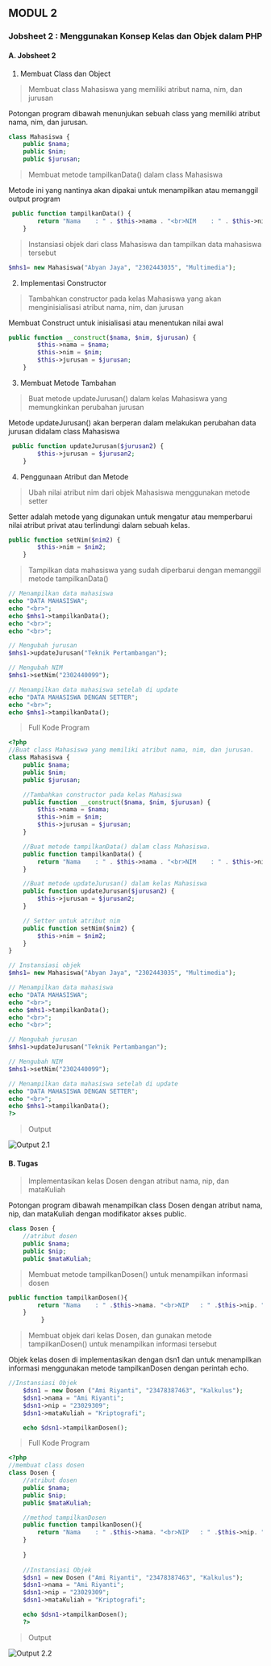 ## MODUL 2
### Jobsheet 2 : Menggunakan Konsep Kelas dan Objek dalam PHP  
#### A. Jobsheet 2
1. Membuat Class dan Object
> Membuat class Mahasiswa yang memiliki atribut nama, nim, dan jurusan

Potongan program dibawah menunjukan sebuah class yang memiliki atribut nama, nim, dan jurusan.  


```PHP
class Mahasiswa {
    public $nama;
    public $nim;
    public $jurusan;
```

> Membuat metode tampilkanData() dalam class Mahasiswa

Metode ini yang nantinya akan dipakai untuk menampilkan atau memanggil output program  

```PHP
 public function tampilkanData() {
        return "Nama    : " . $this->nama . "<br>NIM    : " . $this->nim . "<br>Jurusan : " . $this->jurusan;
    }
```

> Instansiasi objek dari class Mahasiswa dan tampilkan data mahasiswa tersebut


```PHP
$mhs1= new Mahasiswa("Abyan Jaya", "2302443035", "Multimedia");
```

2. Implementasi Constructor

> Tambahkan constructor pada kelas Mahasiswa yang akan menginisialisasi
atribut nama, nim, dan jurusan

Membuat Construct untuk inisialisasi atau menentukan nilai awal  


```PHP
public function __construct($nama, $nim, $jurusan) {
        $this->nama = $nama;
        $this->nim = $nim;
        $this->jurusan = $jurusan;
    }
```
 3. Membuat Metode Tambahan

> Buat metode updateJurusan() dalam kelas Mahasiswa yang memungkinkan
perubahan jurusan

Metode updateJurusan() akan berperan dalam melakukan perubahan data jurusan didalam class Mahasiswa  

```PHP
 public function updateJurusan($jurusan2) {
        $this->jurusan = $jurusan2;
    }
```
4. Penggunaan Atribut dan Metode

> Ubah nilai atribut nim dari objek Mahasiswa menggunakan metode setter

Setter adalah metode yang digunakan untuk mengatur atau memperbarui nilai atribut privat atau terlindungi dalam sebuah kelas.  

```PHP
public function setNim($nim2) {
        $this->nim = $nim2;
    }
```
>  Tampilkan data mahasiswa yang sudah diperbarui dengan memanggil metode
tampilkanData()

```PHP
// Menampilkan data mahasiswa
echo "DATA MAHASISWA";
echo "<br>";
echo $mhs1->tampilkanData();
echo "<br>";
echo "<br>";

// Mengubah jurusan 
$mhs1->updateJurusan("Teknik Pertambangan");

// Mengubah NIM 
$mhs1->setNim("2302440099");

// Menampilkan data mahasiswa setelah di update
echo "DATA MAHASISWA DENGAN SETTER";
echo "<br>";
echo $mhs1->tampilkanData();
```
> Full Kode Program

```PHP
<?php
//Buat class Mahasiswa yang memiliki atribut nama, nim, dan jurusan.
class Mahasiswa {
    public $nama;
    public $nim;
    public $jurusan;

    //Tambahkan constructor pada kelas Mahasiswa
    public function __construct($nama, $nim, $jurusan) {
        $this->nama = $nama;
        $this->nim = $nim;
        $this->jurusan = $jurusan;
    }

    //Buat metode tampilkanData() dalam class Mahasiswa.
    public function tampilkanData() {
        return "Nama    : " . $this->nama . "<br>NIM    : " . $this->nim . "<br>Jurusan : " . $this->jurusan;
    }

    //Buat metode updateJurusan() dalam kelas Mahasiswa
    public function updateJurusan($jurusan2) {
        $this->jurusan = $jurusan2;
    }

    // Setter untuk atribut nim
    public function setNim($nim2) {
        $this->nim = $nim2;
    }
}

// Instansiasi objek 
$mhs1= new Mahasiswa("Abyan Jaya", "2302443035", "Multimedia");

// Menampilkan data mahasiswa
echo "DATA MAHASISWA";
echo "<br>";
echo $mhs1->tampilkanData();
echo "<br>";
echo "<br>";

// Mengubah jurusan 
$mhs1->updateJurusan("Teknik Pertambangan");

// Mengubah NIM 
$mhs1->setNim("2302440099");

// Menampilkan data mahasiswa setelah di update
echo "DATA MAHASISWA DENGAN SETTER";
echo "<br>";
echo $mhs1->tampilkanData();
?>
```
>Output

![Output 2.1](../images/jbr2.1.png)  

#### B. Tugas  

> Implementasikan kelas Dosen dengan atribut nama, nip, dan mataKuliah

Potongan program dibawah menampilkan class Dosen dengan atribut nama, nip, dan mataKuliah dengan modifikator akses public.
```PHP
class Dosen {
    //atribut dosen
    public $nama;
    public $nip;
    public $mataKuliah;
```

> Membuat metode tampilkanDosen() untuk menampilkan informasi dosen

```PHP
public function tampilkanDosen(){
        return "Nama    : " .$this->nama. "<br>NIP   : " .$this->nip. "<br>Mata Kuliah    : ".$this->mataKuliah;
    }
         }
```

> Membuat objek dari kelas Dosen, dan gunakan metode tampilkanDosen() untuk
menampilkan informasi tersebut


Objek kelas dosen di implementasikan dengan dsn1 dan untuk menampilkan informasi menggunakan metode tampilkanDosen dengan perintah echo.


```PHP
//Instansiasi Objek
    $dsn1 = new Dosen ("Ami Riyanti", "23478387463", "Kalkulus");
    $dsn1->nama = "Ami Riyanti";    
    $dsn1->nip = "23029309";    
    $dsn1->mataKuliah = "Kriptografi";    

    echo $dsn1->tampilkanDosen();
   ```

>Full Kode Program

```PHP
<?php
//membuat class dosen
class Dosen {
    //atribut dosen
    public $nama;
    public $nip;
    public $mataKuliah;

    //method tampilkanDosen
    public function tampilkanDosen(){
        return "Nama    : " .$this->nama. "<br>NIP   : " .$this->nip. "<br>Mata Kuliah    : ".$this->mataKuliah;
    }
        
    }
   
    //Instansiasi Objek
    $dsn1 = new Dosen ("Ami Riyanti", "23478387463", "Kalkulus");
    $dsn1->nama = "Ami Riyanti";    
    $dsn1->nip = "23029309";    
    $dsn1->mataKuliah = "Kriptografi";    

    echo $dsn1->tampilkanDosen();
    ?>
```

>Output

![Output 2.2](../images/jbr2.2.png)


   




